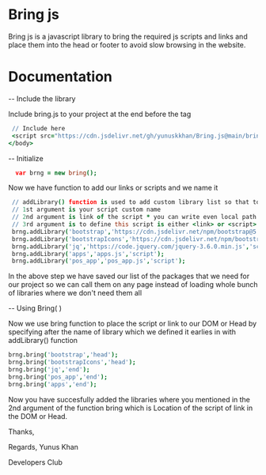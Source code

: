 # Bring js 
Bring js is a javascript library to bring the required js scripts and links and place them into the head or footer to avoid slow browsing in the website.
 
# Documentation

-- Include the library

Include bring.js to your project at the end before the </body> tag
```coffee
 // Include here
 <script src="https://cdn.jsdelivr.net/gh/yunuskkhan/Bring.js@main/bring.js"></script>
</body>
```

-- Initialize

```coffee
  var brng = new bring();
```
Now we have function to add our links or scripts and we name it

```coffee
 // addLibrary() function is used to add custom library list so that to include sspecific library by Library name using bring() functoin
 // 1st argument is your script custom name 
 // 2nd argument is link of the script * you can write even local path in your project
 // 3rd argument is to define this script is either <link> or <script> where <link> will automatically adds rel='stylesheet' attribute to it
 brng.addLibrary('bootstrap','https://cdn.jsdelivr.net/npm/bootstrap@5.0.2/dist/css/bootstrap.min.css','link');
 brng.addLibrary('bootstrapIcons','https://cdn.jsdelivr.net/npm/bootstrap-icons@1.5.0/font/bootstrap-icons.css','link');
 brng.addLibrary('jq','https://code.jquery.com/jquery-3.6.0.min.js','script');
 brng.addLibrary('apps','apps.js','script');
 brng.addLibrary('pos_app','pos_app.js','script');
```
In the above step we have saved our list of the packages that we need for our project so we can call them on any page instead of loading whole bunch of libraries where we don't need them all 

-- Using Bring( )

Now we use bring function to place the script or link to our DOM or Head by specifying after the name of library which we defined it earlies in with addLibrary() function

```coffee
brng.bring('bootstrap','head');
brng.bring('bootstrapIcons','head');
brng.bring('jq','end');
brng.bring('pos_app','end');
brng.bring('apps','end');
```
Now you have succesfully added the libraries where you mentioned in the 2nd argument of the function bring which is Location of the script of link in the DOM or Head.

Thanks,

Regards,
Yunus Khan

Developers Club
